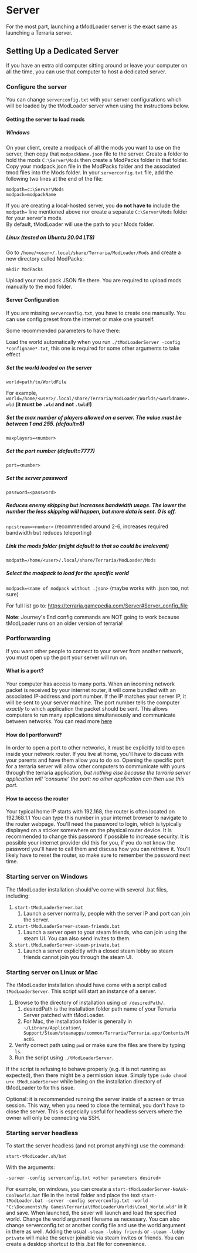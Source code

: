 # Server

For the most part, launching a tModLoader server is the exact same as launching a Terraria server.

## Setting Up a Dedicated Server

If you have an extra old computer sitting around or leave your computer on all the time, you can use that computer to host a dedicated server.

### Configure the server

You can change `serverconfig.txt` with your server configurations which will be loaded by the tModLoader server when using the instructions below.

#### Getting the server to load mods

##### Windows

On your client, create a modpack of all the mods you want to use on the server, then copy that `modpackName.json` file to the server.  Create a folder to hold the mods `C:\Server\Mods` then create a ModPacks folder in that folder.  Copy your modpack.json file in the ModPacks folder and the associated tmod files into the Mods folder.  In your `serverconfig.txt` file, add the following two lines at the end of the file:

    modpath=c:\Server\Mods
    modpack=modpackName

If you are creating a local-hosted server, you **do not have to** include the `modpath=` line mentioned above nor create a separate `C:\Server\Mods` folder for your server's mods.  
By default, tModLoader will use the path to your Mods folder.

##### Linux (tested on Ubuntu 20.04 LTS)

Go to `/home/<user>/.local/share/Terraria/ModLoader/Mods` and create a new directory called ModPacks:

`mkdir ModPacks`

Upload your mod pack JSON file there. You are required to upload mods manually to the mod folder.

#### Server Configuration

If you are missing `serverconfig.txt`, you have to create one manually. You can use config preset from the internet or make one yourself.

Some recommended parameters to have there:

Load the world automatically when you run `./tModLoaderServer -config *configname*.txt`, this one is required for some other arguments to take effect

##### Set the world loaded on the server

`world=path/to/WorldFile`

For example, `world=/home/<user>/.local/share/Terraria/ModLoader/Worlds/<worldname>.wld` **(it must be `.wld` and not `.twld`!)**

##### Set the max number of players allowed on a server. The value must be between 1 and 255. (default=8)

`maxplayers=<number>`

##### Set the port number (default=7777)

`port=<number>`

##### Set the server password

`password=<password>`

##### Reduces enemy skipping but increases bandwidth usage. The lower the number the less skipping will happen, but more data is sent. 0 is off.

`npcstream=<number>` (recommended around 2-6, increases required bandwidth but reduces teleporting)

##### Link the mods folder (might default to that so could be irrelevant)

`modpath=/home/<user>/.local/share/Terraria/ModLoader/Mods`

##### Select the modpack to load for the specific world

`modpack=<name of modpack without .json>` (maybe works with .json too, not sure)

For full list go to: https://terraria.gamepedia.com/Server#Server_config_file

**Note**: Journey's End config commands are NOT going to work because tModLoader runs on an older version of terraria!

### Portforwarding

If you want other people to connect to your server from another network, you must open up the port your server will run on.

#### What is a port?

Your computer has access to many ports. When an incoming network packet is received by your internet router, it will come bundled with an associated IP-address and port number. If the IP matches your server IP, it will be sent to your server machine. The port number tells the computer _exactly_ to which application the packet should be sent. This allows computers to run many applications simultaneously and communicate between networks. You can read more [here](https://en.wikipedia.org/wiki/Port_(computer_networking))

#### How do I portforward?

In order to open a port to other networks, it must be explicitly told to open inside your network router. If you live at home, you'll have to discuss with your parents and have them allow you to do so. Opening the specific port for a terraria server will allow other computers to communicate with yours through the terraria application, _but nothing else because the terraria server application will 'consume' the port: no other application can then use this port._

#### How to access the router

Your typical home IP starts with 192.168, the router is often located on 192.168.1.1
You can type this number in your internet browser to navigate to the router webpage. You'll need the password to login, which is typically displayed on a sticker somewhere on the physical router device. It is recommended to change this password if possible to increase security. It is possible your internet provider did this for you, if you do not know the password you'll have to call them and discuss how you can retrieve it. You'll likely have to reset the router, so make sure to remember the password next time.

### Starting server on Windows

The tModLoader installation should've come with several .bat files, including:
1. `start-tModLoaderServer.bat`
    1. Launch a server normally, people with the server IP and port can join the server.
1. `start-tModLoaderServer-steam-friends.bat`
    1. Launch a server open to your steam friends, who can join using the steam UI. You can also send invites to them.
1. `start.tModLoaderServer-steam-private.bat`
    1. Launch a server explicitly with a closed steam lobby so steam friends cannot join you through the steam UI.

### Starting server on Linux or Mac

The tModLoader installation should have come with a script called `tModLoaderServer`. This script will start an instance of a server.

1. Browse to the directory of installation using `cd /desiredPath/`.
   1. desiredPath is the installation folder path name of your Terraria Server patched with tModLoader.
   2. For Mac, the installation folder is generally in `~/Library/Application\ Support/Steam/steamapps/common/Terraria/Terraria.app/Contents/MacOS`.
2. Verify correct path using `pwd` or make sure the files are there by typing `ls`.
3. Run the script using `./tModLoaderServer`.

If the script is refusing to behave properly (e.g. it is not running as expected), then there might be a permission issue. Simply type `sudo chmod u+x tModLoaderServer` while being on the installation directory of tModLoader to fix this issue.

Optional: it is recommended running the server inside of a screen or tmux session. This way, when you need to close the terminal, you don't have to close the server. This is especially useful for headless servers where the owner will only be connecting via SSH.

### Starting server headless

To start the server headless (and not prompt anything) use the command:

`start-tModLoader.sh/bat`

With the arguments:

`-server -config serverconfig.txt <other parameters desired>`

For example, on windows, you can create a `start-tModLoaderServer-NoAsk-CoolWorld.bat` file in the install folder and place the text `start-tModLoader.bat -server -config serverconfig.txt -world "C:\Documents\My Games\Terraria\tModLoader\Worlds\Cool_World.wld"` in it and save. When launched, the sever will launch and load the specified world. Change the world argument filename as necessary. You can also change serverconfig.txt or another config file and use the world argument in there as well. Adding the usual `-steam -lobby friends` or `-steam -lobby private` will make the server joinable via steam invites or friends. You can create a desktop shortcut to this .bat file for convenience.
